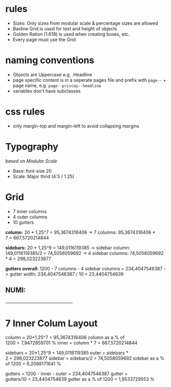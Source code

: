 # rules
- Sizes: Only sizes from modular scale & percentage sizes are allowed
- Basline Grid is used for text and height of objects
- Golden Ration (1.618) is used when creating boxes, etc.
- Every page must use the Grid

# naming conventions
- Objects are Uppercase e.g. .Headline
- page specific content is in a seperate pages file and prefix with `page--` + page name, e.g. `page--privcay--headline`
- variables don't have subclasses

# css rules
- only margin-top and margin-left to avoid collapsing margins

# Typography
_based on Modular Scale_
- Base: font-size 20
- Scale: Major thrid (4:5 / 1.25)

# Grid
- 7 inner columns
- 4 outer columns
- 10 gutters

**column:** 20 * 1,25^7 = 95,3674316406
-> 7 columns: 95,3674316406 * 7 = 667,5720214844

**sidebars:** 20 * 1,25^9 = 149,0116119385
-> sidebar column: 149,0116119385/2 = 74,5058059692
-> 4 sidebar columns:  74,5058059692 * 4 = 298,023223877

**gutters overall:** 1200 - 7 columns - 4 sidebar columns = 234,4047546387
-> gutter width: 234,4047546387 / 10 = 23,4404754639

## NUMI:
———————————————
# 7 Inner Colum Layout

column = 20*1,25^7 = 95,3674316406
column as a % of 1200 = 7,9472859701 %
inner = column * 7 = 667,5720214844

sidebars = 20*1,25^9 = 149,0116119385
outer = sidebars * 2 = 298,023223877
sidebar = sidebars/2 = 74,5058059692
sidebar as a % of 1200 = 6,2088171641 %

gutters = 1200 - inner - outer = 234,4047546387
gutter = gutters/10 = 23,4404754639
gutter as a % of 1200 = 1,9533729553 %

